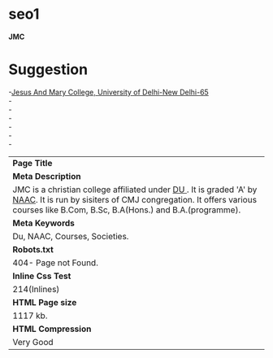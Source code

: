 # seo1
<html>
<body>
<b>JMC</b>
<h1> Suggestion </h1>
<background image-"image.jpg">
<table>
<tr><td><b>Page Title</b></tr></td>-<u>Jesus And Mary College, University of Delhi-New Delhi-65</u></tr></td> <br>
<tr><td><b>Meta Description</b></tr></td> -<tr><td> JMC is a christian college affiliated under <u> DU </u>. It is graded 'A' by <u>NAAC</u>. It is run by sisiters of CMJ congregation. It offers various courses like B.Com, B.Sc, B.A(Hons.) and B.A.(programme).</tr></td><br>
<tr><td><b>Meta Keywords</b></tr></td>-<tr><td> Du, NAAC, Courses, Societies.</tr></td> <br>
<tr><td><b>Robots.txt</b></tr></td> - <tr><td>404- Page not Found.</tr></td> <br>
<tr><td><b>Inline Css Test</b></tr></td> -<tr><td> 214(Inlines)</tr></td><br>
<tr><td><b>HTML Page size</b></tr></td> - <tr><td>1117 kb.</tr></td><br>
<tr><td><b>HTML Compression </b></tr></td>-<tr><td> Very Good</tr></td>
</table>
</body>
</html>
